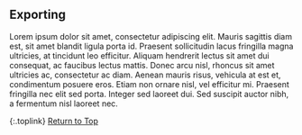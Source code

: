 <!-- START 1 EXPORTING ----------------------- -->
## Exporting

Lorem ipsum dolor sit amet, consectetur adipiscing elit. Mauris sagittis diam est, sit amet blandit ligula porta id. Praesent sollicitudin lacus fringilla magna ultricies, at tincidunt leo efficitur. Aliquam hendrerit lectus sit amet dui consequat, ac faucibus lectus mattis. Donec arcu nisl, rhoncus sit amet ultricies ac, consectetur ac diam. Aenean mauris risus, vehicula at est et, condimentum posuere eros. Etiam non ornare nisl, vel efficitur mi. Praesent fringilla nec elit sed porta. Integer sed laoreet dui. Sed suscipit auctor nibh, a fermentum nisl laoreet nec.

{:.toplink}
[Return to Top]()
<!-- END 1 EXPORTING ------------------------- -->